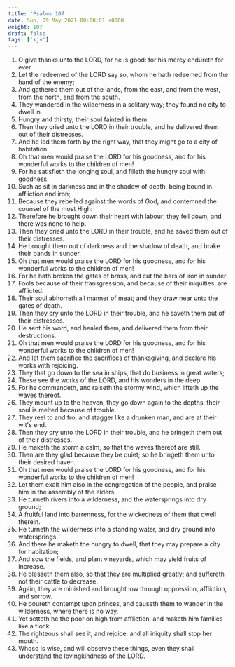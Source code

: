 ```yaml
---
title: 'Psalms 107'
date: Sun, 09 May 2021 00:00:01 +0000
weight: 107
draft: false
tags: ['kjv'] 
---
```


1. O give thanks unto the LORD, for he is good: for his mercy endureth for ever.
2. Let the redeemed of the LORD say so, whom he hath redeemed from the hand of the enemy;
3. And gathered them out of the lands, from the east, and from the west, from the north, and from the south.
4. They wandered in the wilderness in a solitary way; they found no city to dwell in.
5. Hungry and thirsty, their soul fainted in them.
6. Then they cried unto the LORD in their trouble, and he delivered them out of their distresses.
7. And he led them forth by the right way, that they might go to a city of habitation.
8. Oh that men would praise the LORD for his goodness, and for his wonderful works to the children of men!
9. For he satisfieth the longing soul, and filleth the hungry soul with goodness.
10. Such as sit in darkness and in the shadow of death, being bound in affliction and iron;
11. Because they rebelled against the words of God, and contemned the counsel of the most High:
12. Therefore he brought down their heart with labour; they fell down, and there was none to help.
13. Then they cried unto the LORD in their trouble, and he saved them out of their distresses.
14. He brought them out of darkness and the shadow of death, and brake their bands in sunder.
15. Oh that men would praise the LORD for his goodness, and for his wonderful works to the children of men!
16. For he hath broken the gates of brass, and cut the bars of iron in sunder.
17. Fools because of their transgression, and because of their iniquities, are afflicted.
18. Their soul abhorreth all manner of meat; and they draw near unto the gates of death.
19. Then they cry unto the LORD in their trouble, and he saveth them out of their distresses.
20. He sent his word, and healed them, and delivered them from their destructions.
21. Oh that men would praise the LORD for his goodness, and for his wonderful works to the children of men!
22. And let them sacrifice the sacrifices of thanksgiving, and declare his works with rejoicing.
23. They that go down to the sea in ships, that do business in great waters;
24. These see the works of the LORD, and his wonders in the deep.
25. For he commandeth, and raiseth the stormy wind, which lifteth up the waves thereof.
26. They mount up to the heaven, they go down again to the depths: their soul is melted because of trouble.
27. They reel to and fro, and stagger like a drunken man, and are at their wit's end.
28. Then they cry unto the LORD in their trouble, and he bringeth them out of their distresses.
29. He maketh the storm a calm, so that the waves thereof are still.
30. Then are they glad because they be quiet; so he bringeth them unto their desired haven.
31. Oh that men would praise the LORD for his goodness, and for his wonderful works to the children of men!
32. Let them exalt him also in the congregation of the people, and praise him in the assembly of the elders.
33. He turneth rivers into a wilderness, and the watersprings into dry ground;
34. A fruitful land into barrenness, for the wickedness of them that dwell therein.
35. He turneth the wilderness into a standing water, and dry ground into watersprings.
36. And there he maketh the hungry to dwell, that they may prepare a city for habitation;
37. And sow the fields, and plant vineyards, which may yield fruits of increase.
38. He blesseth them also, so that they are multiplied greatly; and suffereth not their cattle to decrease.
39. Again, they are minished and brought low through oppression, affliction, and sorrow.
40. He poureth contempt upon princes, and causeth them to wander in the wilderness, where there is no way.
41. Yet setteth he the poor on high from affliction, and maketh him families like a flock.
42. The righteous shall see it, and rejoice: and all iniquity shall stop her mouth.
43. Whoso is wise, and will observe these things, even they shall understand the lovingkindness of the LORD.
